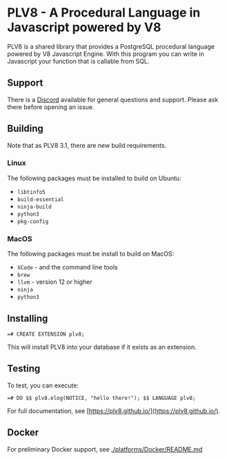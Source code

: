 # PLV8 - A Procedural Language in Javascript powered by V8

PLV8 is a shared library that provides a PostgreSQL procedural language powered
by V8 Javascript Engine. With this program you can write in Javascript your
function that is callable from SQL.

## Support

There is a [Discord](https://discord.gg/5fJN52Se) available for general questions and support.  Please
ask there before opening an issue.

## Building

Note that as PLV8 3.1, there are new build requirements.

### Linux

The following packages must be installed to build on Ubuntu:

- `libtinfo5`
- `build-essential`
- `ninja-build`
- `python3`
- `pkg-config`

### MacOS

The following packages must be install to build on MacOS:

- `XCode` - and the command line tools
- `brew`
- `llvm` - version 12 or higher
- `ninja`
- `python3`

## Installing

    =# CREATE EXTENSION plv8;

This will install PLV8 into your database if it exists as an extension.

## Testing

To test, you can execute:

    =# DO $$ plv8.elog(NOTICE, "hello there!"); $$ LANGUAGE plv8;

For full documentation, see [https://plv8.github.io/](https://plv8.github.io/).

## Docker

For preliminary Docker support, see [./platforms/Docker/README.md](./platforms/Docker/README.md)
